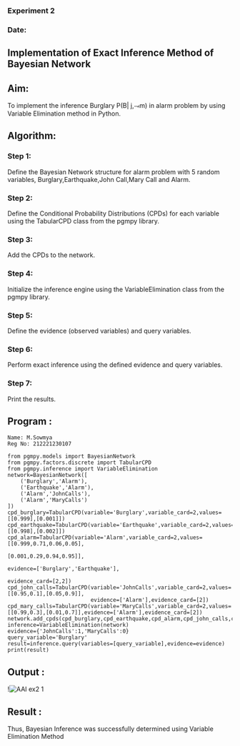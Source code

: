### Experiment 2
### Date:
## Implementation of Exact Inference Method of Bayesian Network

## Aim:
To implement the inference Burglary P(B| j,⥗m) in alarm problem by using Variable Elimination method in Python.

## Algorithm:

### Step 1:
Define the Bayesian Network structure for alarm problem with 5 random variables, Burglary,Earthquake,John Call,Mary Call and Alarm.<br>
### Step 2:
Define the Conditional Probability Distributions (CPDs) for each variable using the TabularCPD class from the pgmpy library.<br>
### Step 3:
Add the CPDs to the network.<br>
### Step 4: 
Initialize the inference engine using the VariableElimination class from the pgmpy library.<br>
### Step 5:
Define the evidence (observed variables) and query variables.<br>
### Step 6:
Perform exact inference using the defined evidence and query variables.<br>
### Step 7:
Print the results.<br>

## Program :
```
Name: M.Sowmya
Reg No: 212221230107
```

```
from pgmpy.models import BayesianNetwork
from pgmpy.factors.discrete import TabularCPD
from pgmpy.inference import VariableElimination
network=BayesianNetwork([
    ('Burglary','Alarm'),
    ('Earthquake','Alarm'),
    ('Alarm','JohnCalls'),
    ('Alarm','MaryCalls')
])
cpd_burglary=TabularCPD(variable='Burglary',variable_card=2,values=[[0.999],[0.001]])
cpd_earthquake=TabularCPD(variable='Earthquake',variable_card=2,values=[[0.998],[0.002]])
cpd_alarm=TabularCPD(variable='Alarm',variable_card=2,values=[[0.999,0.71,0.06,0.05],
                                                              [0.001,0.29,0.94,0.95]],
                                                              evidence=['Burglary','Earthquake'],
                                                              evidence_card=[2,2])
cpd_john_calls=TabularCPD(variable='JohnCalls',variable_card=2,values=[[0.95,0.1],[0.05,0.9]],
                          evidence=['Alarm'],evidence_card=[2])
cpd_mary_calls=TabularCPD(variable='MaryCalls',variable_card=2,values=[[0.99,0.3],[0.01,0.7]],evidence=['Alarm'],evidence_card=[2])
network.add_cpds(cpd_burglary,cpd_earthquake,cpd_alarm,cpd_john_calls,cpd_mary_calls)
inference=VariableElimination(network)
evidence={'JohnCalls':1,'MaryCalls':0}
query_variable='Burglary'
result=inference.query(variables=[query_variable],evidence=evidence)
print(result)
```


## Output :
!![AAI ex2 1](https://github.com/MSowmya28/Ex2---AAI/assets/94154791/6b0c3f61-c8cd-4dda-9471-c53eea1c34f4)


## Result :
Thus, Bayesian Inference was successfully determined using Variable Elimination Method

